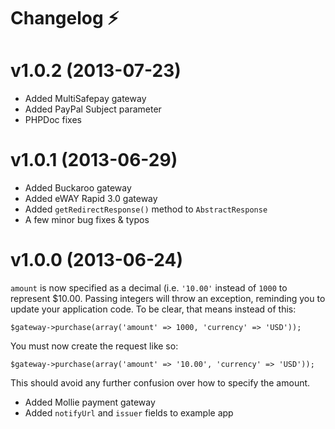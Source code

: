 # Changelog :zap:

# v1.0.2 (2013-07-23)

* Added MultiSafepay gateway
* Added PayPal Subject parameter
* PHPDoc fixes

# v1.0.1 (2013-06-29)

* Added Buckaroo gateway
* Added eWAY Rapid 3.0 gateway
* Added `getRedirectResponse()` method to `AbstractResponse`
* A few minor bug fixes & typos

# v1.0.0 (2013-06-24)

`amount` is now specified as a decimal (i.e. `'10.00'` instead of `1000`
to represent $10.00. Passing integers will throw an exception, reminding you
to update your application code. To be clear, that means instead of this:

    $gateway->purchase(array('amount' => 1000, 'currency' => 'USD'));

You must now create the request like so:

    $gateway->purchase(array('amount' => '10.00', 'currency' => 'USD'));

This should avoid any further confusion over how to specify the amount.

*   Added Mollie payment gateway
*   Added `notifyUrl` and `issuer` fields to example app

